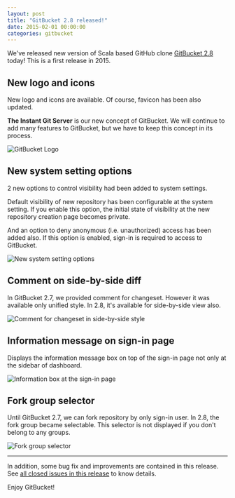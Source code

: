 ```yaml
---
layout: post
title: "GitBucket 2.8 released!"
date: 2015-02-01 00:00:00
categories: gitbucket
---
```


We've released new version of Scala based GitHub clone [GitBucket 2.8](https://github.com/takezoe/gitbucket/releases/tag/2.8) today! This is a first release in 2015.

## New logo and icons

New logo and icons are available. Of course, favicon has been also updated.

**The Instant Git Server** is our new concept of GitBucket. We will continue to add many features to GitBucket, but we have to keep this concept in its process.

![GitBucket Logo]({{site.baseurl}}/images/gitbucket-2.8/gitbucket_logo.png)

## New system setting options

2 new options to control visibility had been added to system settings.

Default visibility of new repository has been configurable at the system setting. If you enable this option, the initial state of visibility at the new repository creation page becomes private.

And an option to deny anonymous (i.e. unauthorized) access has been added also. If this option is enabled, sign-in is required to access to GitBucket.

![New system setting options]({{site.baseurl}}/images/gitbucket-2.8/new_system_settings.png)

## Comment on side-by-side diff

In GitBucket 2.7, we provided comment for changeset. However it was available only unified style. In 2.8, it's available for side-by-side view also.

![Comment for changeset in side-by-side style]({{site.baseurl}}/images/gitbucket-2.8/comment_side_by_side.png)

## Information message on sign-in page

Displays the information message box on top of the sign-in page not only at the sidebar of dashboard.

![Information box at the sign-in page]({{site.baseurl}}/images/gitbucket-2.8/signin_information.png)

## Fork group selector

Until GitBucket 2.7, we can fork repository by only sign-in user. In 2.8, the fork group became selectable. This selector is not displayed if you don't belong to any groups.

![Fork group selector]({{site.baseurl}}/images/gitbucket-2.8/fork_group_selector.png)

----

In addition, some bug fix and improvements are contained in this release. See [all closed issues in this release](https://github.com/takezoe/gitbucket/issues?q=milestone%3A2.8+is%3Aclosed) to know details.

Enjoy GitBucket!
